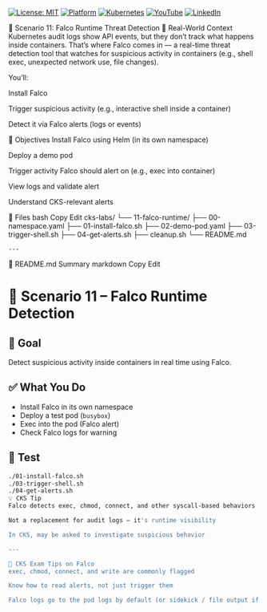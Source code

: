 [![License: MIT](https://img.shields.io/badge/License-MIT-blue.svg)](LICENSE)
[![Platform](https://img.shields.io/badge/platform-Ubuntu%2022.04%2B-lightgrey)](#)
[![Kubernetes](https://img.shields.io/badge/Kubernetes-MicroK8s%20%7C%20kubeadm-blue)](#)
[![YouTube](https://img.shields.io/badge/YouTube-TechShorts-red)](https://www.youtube.com/@adaribain)
[![LinkedIn](https://img.shields.io/badge/LinkedIn-Adari%20Bain-blue)](https://www.linkedin.com/in/adari-bain-298924152/)


🐺 Scenario 11: Falco Runtime Threat Detection
📘 Real-World Context
Kubernetes audit logs show API events, but they don’t track what happens inside containers. That’s where Falco comes in — a real-time threat detection tool that watches for suspicious activity in containers (e.g., shell exec, unexpected network use, file changes).

You’ll:

Install Falco

Trigger suspicious activity (e.g., interactive shell inside a container)

Detect it via Falco alerts (logs or events)

🎯 Objectives
Install Falco using Helm (in its own namespace)

Deploy a demo pod

Trigger activity Falco should alert on (e.g., exec into container)

View logs and validate alert

Understand CKS-relevant alerts

📁 Files
bash
Copy
Edit
cks-labs/
└── 11-falco-runtime/
    ├── 00-namespace.yaml
    ├── 01-install-falco.sh
    ├── 02-demo-pod.yaml
    ├── 03-trigger-shell.sh
    ├── 04-get-alerts.sh
    ├── cleanup.sh
    └── README.md

    ---

  📘 README.md Summary
markdown
Copy
Edit
# 🐺 Scenario 11 – Falco Runtime Detection

## 🎯 Goal
Detect suspicious activity inside containers in real time using Falco.

## ✅ What You Do
- Install Falco in its own namespace
- Deploy a test pod (`busybox`)
- Exec into the pod (Falco alert)
- Check Falco logs for warning

## 🧪 Test
```bash
./01-install-falco.sh
./03-trigger-shell.sh
./04-get-alerts.sh
💡 CKS Tip
Falco detects exec, chmod, connect, and other syscall-based behaviors

Not a replacement for audit logs — it's runtime visibility

In CKS, may be asked to investigate suspicious behavior  

---

🧠 CKS Exam Tips on Falco
exec, chmod, connect, and write are commonly flagged

Know how to read alerts, not just trigger them

Falco logs go to the pod logs by default (or sidekick / file output if configured)
